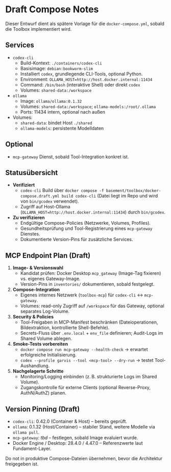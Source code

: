 # Draft Compose Notes

Dieser Entwurf dient als spätere Vorlage für die `docker-compose.yml`, sobald die Toolbox implementiert wird.

## Services
- `codex-cli`
  - Build-Kontext: `./containers/codex-cli`
  - Basisimage: `debian:bookworm-slim`
  - Installiert `codex`, grundlegende CLI-Tools, optional Python.
  - Environment: `OLLAMA_HOST=http://host.docker.internal:11434`
  - Command: `/bin/bash` (interaktive Shell) oder direkt `codex`
  - Volumes: `shared-data:/workspace`
- `ollama`
  - Image: `ollama/ollama:0.1.32`
  - Volumes: `shared-data:/workspace`; `ollama-models:/root/.ollama`
  - Ports: 11434 intern, optional nach außen
- Volumes:
  - `shared-data`: bindet Host `./shared`
  - `ollama-models`: persistente Modelldaten

## Optional
- `mcp-gateway` Dienst, sobald Tool-Integration konkret ist.

## Statusübersicht
- **Verifiziert**
  - `codex-cli` Build über `docker compose -f basement/toolbox/docker-compose.draft.yml build codex-cli` (Datei liegt im Repo und wird von `bin/gcodex` verwendet).
  - Zugriff auf Host-Ollama (`OLLAMA_HOST=http://host.docker.internal:11434`) durch `bin/gcodex`.
- **Zu verifizieren**
  - Endgültige Compose-Policies (Netzwerke, Volumes, Profiles).
  - Gesundheitsprüfung und Tool-Registrierung eines `mcp-gateway` Dienstes.
  - Dokumentierte Version-Pins für zusätzliche Services.

## MCP Endpoint Plan (Draft)
1. **Image- & Versionswahl**
   - Kandidat prüfen: Docker Desktop `mcp_gateway` (Image-Tag fixieren) vs. eigenes Gateway-Image.
   - Version-Pins in `inventories/` dokumentieren, sobald festgelegt.
2. **Compose-Integration**
   - Eigenes internes Netzwerk (`toolbox-mcp`) für `codex-cli` ↔ `mcp-gateway`.
   - Volumes: read-only Zugriff auf `/workspace` für das Gateway, optional separates Log-Volume.
3. **Security & Policies**
   - Tool-Freigaben in MCP-Manifest beschränken (Dateioperationen, Bildextraktion, kontrollierte Shell-Befehle).
   - Secrets-Fluss über `.env.local` + `env_file` definieren; Audit-Logs im Shared Volume ablegen.
4. **Smoke-Tests vorbereiten**
   - `docker compose run mcp-gateway --health-check` → erwartet erfolgreiche Initialisierung.
   - `codex --profile garvis --tool <mcp-tool> --dry-run` → testet Tool-Aushandlung.
5. **Nachgelagerte Schritte**
   - Monitoring/Logging einbinden (z. B. strukturierte Logs im Shared Volume).
   - Zugangskontrolle für externe Clients (optional Reverse-Proxy, AuthN/AuthZ) planen.

## Version Pinning (Draft)
- `codex-cli`: 0.42.0 (Container & Host) – bereits geprüft.
- `ollama`: 0.1.32 (Host/Container) – stabiler Stand, weitere Modelle via `ollama pull`.
- `mcp-gateway`: _tbd_ – festlegen, sobald Image evaluiert wurde.
- Docker Engine / Desktop: 28.4.0 / 4.47.0 – Referenzwerte laut Fundament-Layer.

Do not in produktive Compose-Dateien übernehmen, bevor die Architektur freigegeben ist.
